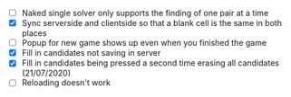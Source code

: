 - [ ] Naked single solver only supports the finding of one pair at a time
- [x] Sync serverside and clientside so that a blank cell is the same in both places
- [ ] Popup for new game shows up even when you finished the game
- [x] Fill in candidates not saving in server
- [x] Fill in candidates being pressed a second time erasing all candidates (21/07/2020)
- [ ] Reloading doesn't work